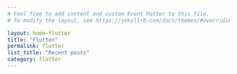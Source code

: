 ```yaml
---
# Feel free to add content and custom Front Matter to this file.
# To modify the layout, see https://jekyllrb.com/docs/themes/#overriding-theme-defaults

layout: home-flutter
title: "Flutter"
permalink: flutter
list_title: "Recent posts"
category: flutter
---
```


